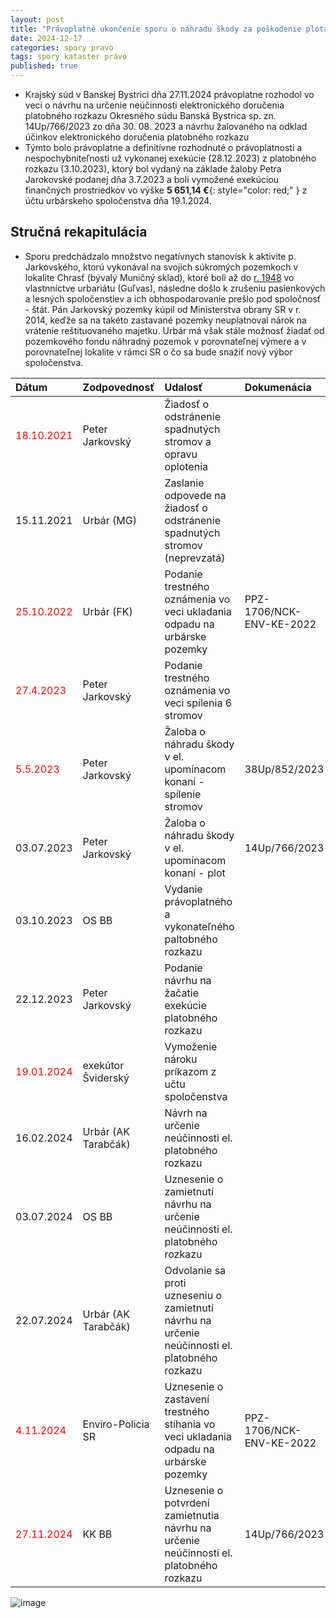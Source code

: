 ```yaml
---
layout: post
title: "Právoplatné ukončenie sporu o náhradu škody za poškodenie plota v lokalite býv. muničného skladu"
date: 2024-12-17
categories: spory pravo
tags: spory kataster právo
published: true
---
```


- Krajský súd v Banskej Bystrici dňa 27.11.2024 právoplatne rozhodol vo veci o návrhu na určenie neúčinnosti elektronického doručenia platobného rozkazu Okresného súdu Banská Bystrica sp. zn. 14Up/766/2023 zo dňa 30. 08. 2023 a návrhu žalovaného na odklad účinkov elektronického doručenia platobného rozkazu
- Týmto bolo právoplatne a definitívne rozhodnuté o právoplatnosti a nespochybniteľnosti už vykonanej exekúcie (28.12.2023) z platobného rozkazu (3.10.2023), ktorý bol vydaný na základe žaloby Petra Jarokovské podanej dňa 3.7.2023 a boli vymožené exekúciou finančných prostriedkov vo výške **5 651,14 €**{: style="color: red;" } z účtu urbárskeho spoločenstva dňa 19.1.2024.

## Stručná rekapitulácia

- Sporu predchádzalo množstvo negatívnych stanovísk k aktivite p. Jarkovského, ktorú vykonával na svojich súkromých pozemkoch v lokalite Chrasť (bývalý Muničný sklad), ktoré boli až do [r. 1948](/historia/) vo vlastnníctve urbariátu (Guľvas), následne došlo k zrušeniu pasienkových a lesných spoločenstiev a ich obhospodarovanie prešlo pod spoločnosť - štát. Pán Jarkovský pozemky kúpil od Ministerstva obrany SR v r. 2014, keďže sa na takéto zastavané pozemky neuplatnoval nárok na vrátenie reštituovaného majetku. Urbár má však stále možnosť žiadať od pozemkového fondu náhradný pozemok v porovnateľnej výmere a v porovnateľnej lokalite v rámci SR o čo sa bude snažiť nový výbor spoločenstva.

| Dátum       |  Zodpovednosť       | Udalosť           | Dokumenácia       |
|:----------- |:-------------       |:------------------|:------------------|
| <span style="color:red;">18.10.2021</span> | Peter Jarkovský     | Žiadosť o odstránenie spadnutých stromov a opravu oplotenia| |
| 15.11.2021  | Urbár (MG)          | Zaslanie odpovede na žiadosť o odstránenie spadnutých stromov (neprevzatá) ||
| <span style="color:red;">25.10.2022</span> | Urbár (FK)          | Podanie trestného oznámenia vo veci ukladania odpadu na urbárske pozemky |PPZ-1706/NCK-ENV-KE-2022|
| <span style="color:red;">27.4.2023</span>  | Peter Jarkovský     | Podanie trestného oznámenia vo veci spílenia 6 stromov ||
| <span style="color:red;">5.5.2023</span>  | Peter Jarkovský     | Žaloba o náhradu škody v el. upomínacom konaní - spílenie stromov|38Up/852/2023|
| 03.07.2023  | Peter Jarkovský     | Žaloba o náhradu škody v el. upomínacom konaní - plot|14Up/766/2023|
| 03.10.2023  | OS BB               | Vydanie právoplatného a vykonateľného paltobného rozkazu||
| 22.12.2023  | Peter Jarkovský     | Podanie návrhu na žačatie exekúcie platobného rozkazu||
| <span style="color:red;">19.01.2024</span> | exekútor Šviderský  | Vymoženie nároku príkazom z učtu spoločenstva||
| 16.02.2024  | Urbár (AK Tarabčák) | Návrh na určenie neúčinnosti el. platobného rozkazu||
| 03.07.2024  | OS BB               | Uznesenie o zamietnutí návrhu na určenie neúčinnosti el. platobného rozkazu ||
| 22.07.2024  | Urbár (AK Tarabčák) | Odvolanie sa proti uzneseniu o zamietnutí návrhu na určenie neúčinnosti el. platobného rozkazu ||
| <span style="color:red;">4.11.2024</span>  | Enviro-Policia SR    | Uznesenie o zastavení trestného stíhania vo veci ukladania odpadu na urbárske pozemky |PPZ-1706/NCK-ENV-KE-2022|
| <span style="color:red;">27.11.2024</span> | KK BB               | Uznesenie o potvrdení zamietnutia návrhu na určenie neúčinnosti el. platobného rozkazu  |14Up/766/2023|
 
![image](https://github.com/user-attachments/assets/d25e875e-26db-4a3f-a8de-bcec0eedefd0)






